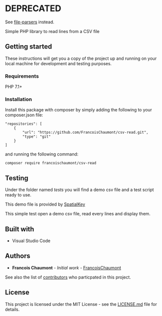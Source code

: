 # DEPRECATED
See [file-parsers](https://github.com/FrancoisChaumont/file-parsers) instead.

Simple PHP library to read lines from a CSV file

## Getting started
These instructions will get you a copy of the project up and running on your local machine for development and testing purposes.

### Requirements
PHP 7.1+

### Installation
Install this package with composer by simply adding the following to your composer.json file:  
```
"repositories": [
    {
        "url": "https://github.com/FrancoisChaumont/csv-read.git",
        "type": "git"
    }
]
```
and running the following command:  
```
composer require francoischaumont/csv-read
```

## Testing
Under the folder named *tests* you will find a demo csv file and a test script ready to use.

This demo file is provided by [SpatialKey](https://support.spatialkey.com/spatialkey-sample-csv-data/)

This simple test open a demo csv file, read every lines and display them.

## Built with
* Visual Studio Code

## Authors
* **Francois Chaumont** - *Initial work* - [FrancoisChaumont](https://github.com/FrancoisChaumont)

See also the list of [contributors](https://github.com/FrancoisChaumont/csv-read/graphs/contributors) who particpated in this project.

## License
This project is licensed under the MIT License - see the [LICENSE.md](LICENSE.md) file for details.

